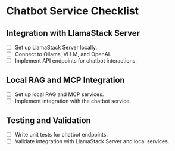 # Chatbot Service Checklist

## Integration with LlamaStack Server
- [ ] Set up LlamaStack Server locally.
- [ ] Connect to Ollama, VLLM, and OpenAI.
- [ ] Implement API endpoints for chatbot interactions.

## Local RAG and MCP Integration
- [ ] Set up local RAG and MCP services.
- [ ] Implement integration with the chatbot service.

## Testing and Validation
- [ ] Write unit tests for chatbot endpoints.
- [ ] Validate integration with LlamaStack Server and local services.